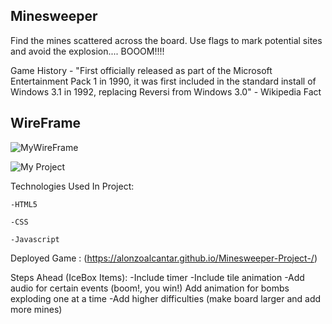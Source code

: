 ## Minesweeper

Find the mines scattered across the board. Use flags to mark potential sites and avoid the explosion.... BOOOM!!!!



Game History -  "First officially released as part of the Microsoft Entertainment Pack 1 in 1990, it was first included in the standard install of Windows 3.1 in 1992, replacing Reversi from Windows 3.0" - Wikipedia Fact 


## WireFrame

![MyWireFrame](https://i.imgur.com/DXwo56y.png)

![My Project](https://i.imgur.com/8CIb2bu.png)

Technologies Used In Project:

    -HTML5 

    -CSS

    -Javascript 


Deployed Game : (https://alonzoalcantar.github.io/Minesweeper-Project-/) 



Steps Ahead (IceBox Items):
    -Include timer
    -Include tile animation
    -Add audio for certain events (boom!, you win!)
    Add animation for bombs exploding one at a time 
    -Add higher difficulties (make board larger and add more mines)



